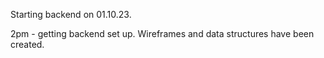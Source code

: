 Starting backend on 01.10.23.

2pm - getting backend set up. Wireframes and data structures have been created.